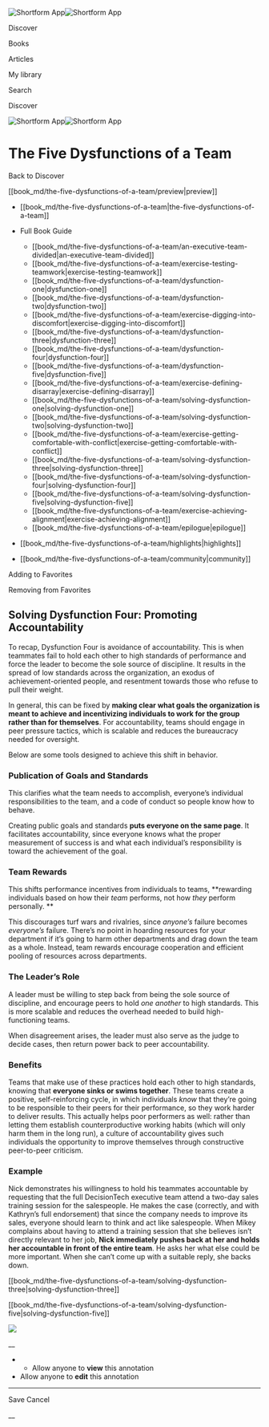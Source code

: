 ![Shortform App](/img/logo.36a2399e.svg)![Shortform App](/img/logo-dark.70c1b072.svg)

Discover

Books

Articles

My library

Search

Discover

![Shortform App](/img/logo.36a2399e.svg)![Shortform App](/img/logo-dark.70c1b072.svg)

# The Five Dysfunctions of a Team

Back to Discover

[[book_md/the-five-dysfunctions-of-a-team/preview|preview]]

  * [[book_md/the-five-dysfunctions-of-a-team|the-five-dysfunctions-of-a-team]]
  * Full Book Guide

    * [[book_md/the-five-dysfunctions-of-a-team/an-executive-team-divided|an-executive-team-divided]]
    * [[book_md/the-five-dysfunctions-of-a-team/exercise-testing-teamwork|exercise-testing-teamwork]]
    * [[book_md/the-five-dysfunctions-of-a-team/dysfunction-one|dysfunction-one]]
    * [[book_md/the-five-dysfunctions-of-a-team/dysfunction-two|dysfunction-two]]
    * [[book_md/the-five-dysfunctions-of-a-team/exercise-digging-into-discomfort|exercise-digging-into-discomfort]]
    * [[book_md/the-five-dysfunctions-of-a-team/dysfunction-three|dysfunction-three]]
    * [[book_md/the-five-dysfunctions-of-a-team/dysfunction-four|dysfunction-four]]
    * [[book_md/the-five-dysfunctions-of-a-team/dysfunction-five|dysfunction-five]]
    * [[book_md/the-five-dysfunctions-of-a-team/exercise-defining-disarray|exercise-defining-disarray]]
    * [[book_md/the-five-dysfunctions-of-a-team/solving-dysfunction-one|solving-dysfunction-one]]
    * [[book_md/the-five-dysfunctions-of-a-team/solving-dysfunction-two|solving-dysfunction-two]]
    * [[book_md/the-five-dysfunctions-of-a-team/exercise-getting-comfortable-with-conflict|exercise-getting-comfortable-with-conflict]]
    * [[book_md/the-five-dysfunctions-of-a-team/solving-dysfunction-three|solving-dysfunction-three]]
    * [[book_md/the-five-dysfunctions-of-a-team/solving-dysfunction-four|solving-dysfunction-four]]
    * [[book_md/the-five-dysfunctions-of-a-team/solving-dysfunction-five|solving-dysfunction-five]]
    * [[book_md/the-five-dysfunctions-of-a-team/exercise-achieving-alignment|exercise-achieving-alignment]]
    * [[book_md/the-five-dysfunctions-of-a-team/epilogue|epilogue]]
  * [[book_md/the-five-dysfunctions-of-a-team/highlights|highlights]]
  * [[book_md/the-five-dysfunctions-of-a-team/community|community]]



Adding to Favorites 

Removing from Favorites 

## Solving Dysfunction Four: Promoting Accountability

To recap, Dysfunction Four is avoidance of accountability. This is when teammates fail to hold each other to high standards of performance and force the leader to become the sole source of discipline. It results in the spread of low standards across the organization, an exodus of achievement-oriented people, and resentment towards those who refuse to pull their weight.

In general, this can be fixed by **making clear what goals the organization is meant to achieve and incentivizing individuals to work for the group rather than for themselves**. For accountability, teams should engage in peer pressure tactics, which is scalable and reduces the bureaucracy needed for oversight.

Below are some tools designed to achieve this shift in behavior.

### Publication of Goals and Standards

This clarifies what the team needs to accomplish, everyone’s individual responsibilities to the team, and a code of conduct so people know how to behave.

Creating public goals and standards **puts everyone on the same page**. It facilitates accountability, since everyone knows what the proper measurement of success is and what each individual’s responsibility is toward the achievement of the goal.

### Team Rewards

This shifts performance incentives from individuals to teams, **rewarding individuals based on how their _team_ performs, not how _they_ perform personally. **

This discourages turf wars and rivalries, since _anyone’s_ failure becomes _everyone’s_ failure. There’s no point in hoarding resources for your department if it’s going to harm other departments and drag down the team as a whole. Instead, team rewards encourage cooperation and efficient pooling of resources across departments.

### The Leader’s Role

A leader must be willing to step back from being the sole source of discipline, and encourage peers to hold _one another_ to high standards. This is more scalable and reduces the overhead needed to build high-functioning teams.

When disagreement arises, the leader must also serve as the judge to decide cases, then return power back to peer accountability.

### Benefits

Teams that make use of these practices hold each other to high standards, knowing that **everyone sinks or swims together**. These teams create a positive, self-reinforcing cycle, in which individuals _know_ that they’re going to be responsible to their peers for their performance, so they work harder to deliver results. This actually helps poor performers as well: rather than letting them establish counterproductive working habits (which will only harm them in the long run), a culture of accountability gives such individuals the opportunity to improve themselves through constructive peer-to-peer criticism.

### Example

Nick demonstrates his willingness to hold his teammates accountable by requesting that the full DecisionTech executive team attend a two-day sales training session for the salespeople. He makes the case (correctly, and with Kathryn’s full endorsement) that since the company needs to improve its sales, everyone should learn to think and act like salespeople. When Mikey complains about having to attend a training session that she believes isn’t directly relevant to her job, **Nick immediately pushes back at her and holds her accountable in front of the entire team**. He asks her what else could be more important. When she can’t come up with a suitable reply, she backs down.

[[book_md/the-five-dysfunctions-of-a-team/solving-dysfunction-three|solving-dysfunction-three]]

[[book_md/the-five-dysfunctions-of-a-team/solving-dysfunction-five|solving-dysfunction-five]]

![](https://bat.bing.com/action/0?ti=56018282&Ver=2&mid=1431e424-a2f5-4821-a1b1-62f309fdbfd7&sid=1711133063fa11eebdec89a8b8ae3bbc&vid=171147a063fa11eea7440fcfeb230d96&vids=0&msclkid=N&pi=0&lg=en-US&sw=800&sh=600&sc=24&nwd=1&tl=Shortform%20%7C%20Book&p=https%3A%2F%2Fwww.shortform.com%2Fapp%2Fbook%2Fthe-five-dysfunctions-of-a-team%2Fsolving-dysfunction-four&r=&lt=382&evt=pageLoad&sv=1&rn=853462)

__

  *   * Allow anyone to **view** this annotation
  * Allow anyone to **edit** this annotation



* * *

Save Cancel

__



